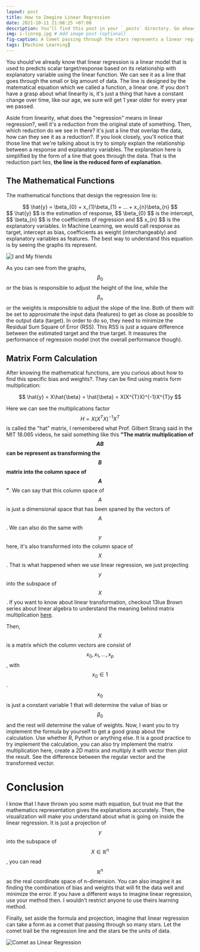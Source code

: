 ```yaml
---
layout: post
title: How to Imagine Linear Regression
date: 2021-10-11 21:08:25 +07:00
description: You’ll find this post in your `_posts` directory. Go ahead and edit it and re-build the site to see your changes. # Add post description (optional)
img: i-linreg.jpg # Add image post (optional)
fig-caption: A Comet passing through the stars represents a linear regression # Add figcaption (optional)
tags: [Machine Learning]
---
```

You should've already know that linear regression is a linear model that is used to predicts scalar target/response based on its relationship with explanatory variable using the linear function. We can see it as a line that goes through the
small or big amount of data. The line is designed by the matematical equation which we called a function, a linear one. If you don't have a grasp about what linearity is, it's just a thing that have a constant change over time, like our age, we sure will get 1 year older for every year we passed.

Aside from linearity, what does the "regression" means in linear regression?, well it's a reduction from the original state of something. Then, which reduction do we see in there? it's just a line that overlap the data, how can they see it as a reduction?. If you look closely, you'll notice that those line that we're talking about is try to simply explain the relationship between a response and explanatory variables. The explanation here is simplified by the form of a line that goes through the data. That is the reduction part lies, **the line is the reduced form of explanation**.

## The Mathematical Functions
The mathematical functions that design the regression line is:  
<center>$$ \hat{y} = \beta_{0} + x_{1}\beta_{1} + ... + x_{n}\beta_{n} $$</center>  
$$ \hat{y} $$ is the estimation of response, $$ \beta_{0} $$ is the intercept, $$ \beta_{n} $$ is the coefficients of regression and $$ x_{n} $$ is the explanatory variables. In Machine Learning, we would call response as target, intercept as bias, coefficients as weight (interchangeably) and explanatory variables as features. The best way to understand this equation is by seeing the graphs its represent.

![I and My friends]({{site.baseurl}}/assets/img/we-in-rest.jpg)

As you can see from the graphs, $$ \beta_{0} $$ or the bias is responsible to adjust the height of the line, while the $$ \beta_{n} $$ or the weights is responsible to adjust the slope of the line. Both of them will be set to approximate the input data (features) to get as close as possible to the output data (target). In order to do so, they need to minimize the Residual Sum Square of Error (RSS). This RSS is just a square difference between the estimated target and the true target. It measures the performance of regression model (not the overall performance though).

## Matrix Form Calculation

After knowing the mathematical functions, are you curious about how to find this specific bias and weights?. They can be find using matrix form multiplication:   
<center>$$ \hat{y} = X\hat{\beta} = \hat{\beta} = X(X^{T}X)^{-1}X^{T}y $$</center>  

Here we can see the multiplications factor $$ H = X(X^{T}X)^{-1}X^{T} $$ is called the "hat" matrix, I remembered what Prof. Gilbert Strang said in the MIT 18.065 videos, he said something like this **"The matrix multiplication of $$ AB $$ can be represent as transforming the $$ B $$ matrix into the column space of $$ A $$"**.
We can say that this column space of $$ A $$ is just a dimensional space that has been spaned by the vectors of $$ A $$. We can also do the same with $$ y $$ here, it's also transformed into the column space of $$ X $$. That is what happened when we use linear regression, we just projecting $$ y $$ into the subspace of $$ X $$. If you want to know about linear transformation, checkout 13lue Brown series about linear algebra to understand the meaning behind matrix multiplication [here][13BlueBrown].

Then, $$ X $$ is a matrix which the column vectors are consist of $$ x_{0}, x_{1}, ..., x_{p} $$, with $$ x_{0} \in 1 $$. $$ x_{0} $$ is just a constant variable 1 that will determine the value of bias or $$ \beta_{0} $$ and the rest will determine the value of weights. Now, I want you to try implement the formula by yourself to get a good grasp about the calculation. Use whether R, Python or anything else. It is a good practice to try implement the calculation, you can also try implement the matrix multiplication here, create a 2D matrix and multiply it with vector then plot the result. See the difference between the regular vector and the transformed vector.

# Conclusion
I know that I have thrown you some math equation, but trust me that the mathematics representation gives the explanations accurately. Then, the visualization will make you understand about what is going on inside the linear regression. It is just a projection of $$ y $$ into the subspace of $$ X \in \mathbb{R}^{n} $$, you can read $$ \mathbb{R}^{n} $$ as the real coordinate space of n-dimension. You can also imagine it as finding the combination of bias and weights that will fit the data well and minimize the error. If you have a different ways to imagine linear regression, use your method then. I wouldn't restrict anyone to use theirs learning method. 

Finally, set aside the formula and projection, imagine that linear regression can take a form as a comet that passing through so many stars. Let the comet trail be the regression line and the stars be the units of data.

![Comet as Linear Regression]({{site.baseurl}}/assets/img/i-linreg-comet.jpg)

[13BlueBrown]: https://www.youtube.com/playlist?list=PL0-GT3co4r2y2YErbmuJw2L5tW4Ew2O5B